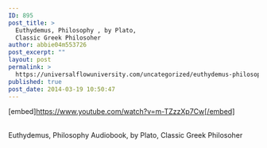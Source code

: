 ```yaml
---
ID: 895
post_title: >
  Euthydemus, Philosophy , by Plato,
  Classic Greek Philosoher
author: abbie04m553726
post_excerpt: ""
layout: post
permalink: >
  https://universalflowuniversity.com/uncategorized/euthydemus-philosophy-by-plato-classic-greek-philosoher/
published: true
post_date: 2014-03-19 10:50:47
---
```

[embed]https://www.youtube.com/watch?v=m-TZzzXp7Cw[/embed]</br></br>
<p>Euthydemus, Philosophy Audiobook, by Plato, Classic Greek Philosoher</p>